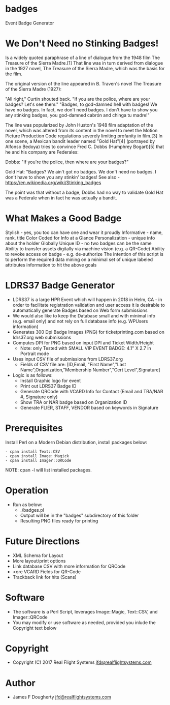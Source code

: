 # badges

Event Badge Generator

# We Don't Need no Stinking Badges!

Is a widely quoted paraphrase of a line of dialogue from the 1948 film The Treasure of the Sierra Madre.[1] That line was in turn derived from dialogue in the 1927 novel, The Treasure of the Sierra Madre, which was the basis for the film.

The original version of the line appeared in B. Traven's novel The Treasure of the Sierra Madre (1927):

"All right," Curtin shouted back. "If you are the police, where are your badges? Let's see them." "Badges, to god-damned hell with badges! We have no badges. In fact, we don't need badges. I don't have to show you any stinking badges, you god-damned cabrón and chinga tu madre!"

The line was popularized by John Huston's 1948 film adaptation of the novel, which was altered from its content in the novel to meet the Motion Picture Production Code regulations severely limiting profanity in film.[3] In one scene, a Mexican bandit leader named "Gold Hat"[4] (portrayed by Alfonso Bedoya) tries to convince Fred C. Dobbs (Humphrey Bogart)[5] that he and his company are Federales:

  Dobbs: "If you're the police, then where are your badges?"

 Gold Hat: "Badges? We ain't got no badges. We don't need no badges. I don't have to show 
           you any stinkin' badges!
See also - https://en.wikipedia.org/wiki/Stinking_badges

The point was that without a badge, Dobbs had no way to validate Gold Hat was a Federale when in fact he was actually a bandit.

# What Makes a Good Badge

Stylish - yes, you too can have one and wear it proudly
Informative - name, rank, title
Color Coded for Info at a Glance
Personalization - unique info about the holder
Globally Unique ID - no two badges can be the same
Ability to transfer assets digitally via machine vision (e.g. a QR-Code)
Ability to revoke access on badge - e.g. de-authorize
The intention of this script is to perform the required data mining on a minimal set of unique labeled attributes information to hit the above goals



# LDRS37 Badge Generator
- LDRS37 is a large HPR Event which will happen in 2018 in Helm, CA - in order to facilitate
  registration validation and user access it is desirable to automatically generate Badges
  based on Web form submissions
- We would also like to keep the Database small and with minimal info (e.g. email only) and
  not rely on full database info (e.g. WPUsers information)
- Generates 300 Dpi Badge Images (PNG) for ticketprinting.com based on ldrs37.org web submissions
- Computes DPI for PNG based on input DPI and Ticket Width/Height
  - Note: only Tested with SMALL VIP EVENT BADGE: 4.1" X 2.7 in Portrait mode
- Uses input CSV file of submissions from LDRS37.org
    - Fields of CSV file are:
      [ID,Email, "First Name","Last Name",Organization,"Membership Number","Cert Level",Signature]
- Logic is as follows:
   - Install Graphic logo for event
   - Print out LDRS37 Badge ID
   - Generate QRCode with VCARD Info for Contact (Email and TRA/NAR #, Signature only)
   - Show TRA or NAR badge based on Organization ID
   - Generate FLIER, STAFF, VENDOR based on keywords in Signature

# Prerequisites

Install Perl on a Modern Debian distribution, install packages below:

	- cpan install Text::CSV
	- cpan install Image::Magick
	- cpan install Imager::QRCode

NOTE: cpan -l will list installed packages.

# Operation

- Run as below:
  - ./badges.pl <csvfile>
  - Output will be in the "badges" subdirectory of this folder
  - Resulting PNG files ready for printing

# Future Directions

  - XML Schema for Layout
  - More layout/print options
  - Link database CSV with more information for QRCode
  - <ore VCARD Fields for QR-Code
  - Trackback link for hits (Scans)

# Software
  - The software is a Perl Script, leverages Image::Magic, Text::CSV, and Imager::QRCode
  - You may modify or use software as needed, provided you inlude the Copyright text below

# Copyright

  - Copyright (C) 2017 Real Flight Systems <jfd@realflightsystems.com>

# Author
  - James F Dougherty <jfd@realflightsystems.com>
